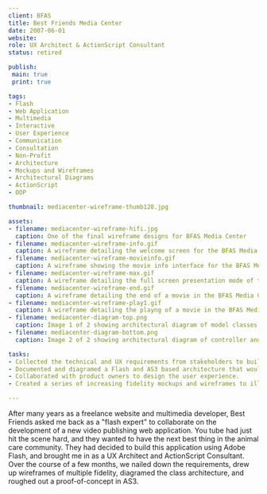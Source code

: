 ```yaml
---
client: BFAS
title: Best Friends Media Center
date: 2007-06-01
website: 
role: UX Architect & ActionScript Consultant
status: retired

publish: 
 main: true 
 print: true

tags:
- Flash
- Web Application
- Multimedia
- Interactive
- User Experience
- Communication
- Consultation
- Non-Profit
- Architecture
- Mockups and Wireframes
- Architectural Diagrams
- ActionScript
- OOP

thumbnail: mediacenter-wireframe-thumb128.jpg

assets: 
- filename: mediacenter-wireframe-hifi.jpg
  caption: One of the final wireframe designs for BFAS Media Center
- filename: mediacenter-wireframe-info.gif
  caption: A wireframe detailing the welcome screen for the BFAS Media Center
- filename: mediacenter-wireframe-movieinfo.gif
  caption: A wireframe showing the movie info interface for the BFAS Media Center
- filename: mediacenter-wireframe-max.gif
  caption: A wireframe detailing the full screen presentation mode of the BFAS Media Center
- filename: mediacenter-wireframe-end.gif
  caption: A wireframe detailing the end of a movie in the BFAS Media Center
- filename: mediacenter-wireframe-play1.gif
  caption: A wireframe detailing the playng of a movie in the BFAS Media Center
- filename: mediacenter-diagram-top.png
  caption: Image 1 of 2 showing architectural diagram of model classes for BFAS Media Center
- filename: mediacenter-diagram-bottom.png
  caption: Image 2 of 2 showing architectural diagram of controller and view classes for BFAS Media Center

tasks: 
- Collected the technical and UX requirements from stakeholders to build an interactive video player and media gallery.
- Documented and diagramed a Flash and AS3 based architecture that would meet the given requirements. 
- Collaborated with product owners to design the user experience.
- Created a series of increasing fidelity mockups and wireframes to illustrate the UX design.

---
```


After many years as a freelance website and multimedia developer, Best Friends asked me back as a "flash expert" to collaborate on the development of a new video publishing  web application. You tube had just hit the scene hard, and they wanted to have the next best thing in the animal care community. They had decided to build this application using Adobe Flash, and brought me in as a UX Architect and ActionScript Consultant. Over the course of a few months, we nailed down the requirements, drew up wireframes of multiple fidelity, diagramed the class architecture, and roughed out a proof-of-concept in AS3.





